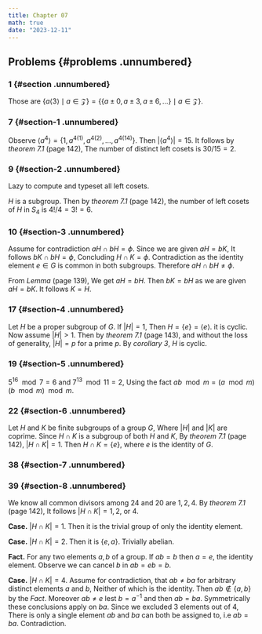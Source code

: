 ```yaml
---
title: Chapter 07
math: true
date: "2023-12-11"
---
```


## Problems {#problems .unnumbered}

### 1 {#section .unnumbered}

Those are $\{ a \langle 3 \rangle \mid a\in \mathcal{Z} \} = \big \{ \{ a \pm 0, a \pm 3, a \pm 6, \dots \} \mid a \in \mathcal{Z} \big \}$.


### 7 {#section-1 .unnumbered}

Observe $\langle a^4 \rangle = \{ 1, a^{4(1)}, a^{4(2)}, \dots, a^{4(14)} \}$. Then $\lvert \langle a^4 \rangle \rvert = 15$. It follows by *theorem 7.1* (page 142), The number of distinct left cosets is $30/15 = 2$.

### 9 {#section-2 .unnumbered}

Lazy to compute and typeset all left cosets.

$H$ is a subgroup. Then by *theorem 7.1* (page 142), the number of left cosets of $H$ in $S_4$ is $4!/4 = 3! = 6$.

### 10 {#section-3 .unnumbered}

Assume for contradiction $aH \cap bH = \phi$. Since we are given $aH = bK$, It follows $bK \cap bH = \phi$, Concluding $H \cap K = \phi$. Contradiction as the identity element $e \in G$ is common in both subgroups. Therefore $aH \cap bH \neq \phi$.

From *Lemma* (page 139), We get $aH = bH$. Then $bK = bH$ as we are given $aH = bK$. It follows $K = H$.

### 17 {#section-4 .unnumbered}

Let $H$ be a proper subgroup of $G$. If $\lvert H \rvert = 1$, Then $H = \{ e \} = \langle e \rangle$. it is cyclic. Now assume $\lvert H \rvert > 1$. Then by *theorem 7.1* (page 143), and without the loss of generality, $\lvert H \rvert = p$ for a prime $p$. By *corollary 3*, $H$ is cyclic.

### 19 {#section-5 .unnumbered}

$5^{16} \mod 7 = 6$ and $7^{13} \mod 11 = 2$, Using the fact $ab \mod m = (a \mod m) (b \mod m) \mod m$.

### 22 {#section-6 .unnumbered}

Let $H$ and $K$ be finite subgroups of a group $G$, Where $\lvert H \rvert$ and $\lvert K \rvert$ are coprime. Since $H \cap K$ is a subgroup of both $H$ and $K$, By *theorem 7.1* (page 142), $\lvert H \cap K \rvert = 1$. Then $H \cap K = \{e\}$, where $e$ is the identity of $G$.

### 38 {#section-7 .unnumbered}

### 39 {#section-8 .unnumbered}

We know all common divisors among $24$ and $20$ are $1,2,4$. By *theorem 7.1* (page 142), It follows $\lvert H \cap K \rvert = 1, 2,$ or $4$.

**Case.** $\lvert H \cap K \rvert = 1$. Then it is the trivial group of only the identity element.

**Case.** $\lvert H \cap K \rvert = 2$. Then it is $\{e, a\}$. Trivially abelian.

**Fact.** For any two elements $a,b$ of a group. If $ab = b$ then $a = e$, the identity element. Observe we can cancel $b$ in $ab = eb = b$.

**Case.** $\lvert H \cap K \rvert = 4$. Assume for contradiction, that $ab \neq ba$ for arbitrary distinct elements $a$ and $b$, Neither of which is the identity. Then $ab \not\in \{a, b\}$ by the *Fact*. Moreover $ab \neq e$ lest $b = a^{-1}$ and then $ab = ba$. Symmetrically these conclusions apply on $ba$. Since we excluded $3$ elements out of $4$, There is only a single element $ab$ and $ba$ can both be assigned to, i.e $ab = ba$. Contradiction.
